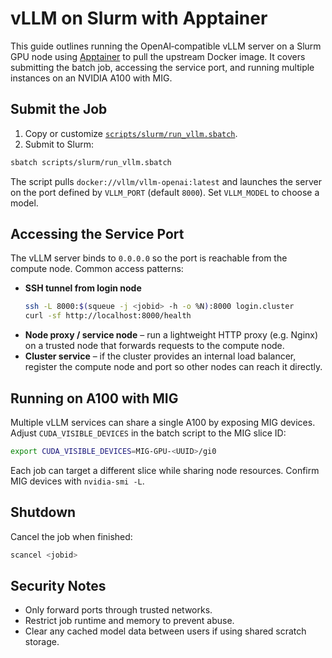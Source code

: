 # vLLM on Slurm with Apptainer

This guide outlines running the OpenAI‑compatible vLLM server on a Slurm GPU node using [Apptainer](https://apptainer.org/) to pull the upstream Docker image. It covers submitting the batch job, accessing the service port, and running multiple instances on an NVIDIA A100 with MIG.

## Submit the Job

1. Copy or customize [`scripts/slurm/run_vllm.sbatch`](../scripts/slurm/run_vllm.sbatch).
2. Submit to Slurm:

```bash
sbatch scripts/slurm/run_vllm.sbatch
```

The script pulls `docker://vllm/vllm-openai:latest` and launches the server on the port defined by `VLLM_PORT` (default `8000`). Set `VLLM_MODEL` to choose a model.

## Accessing the Service Port

The vLLM server binds to `0.0.0.0` so the port is reachable from the compute node. Common access patterns:

- **SSH tunnel from login node**
  ```bash
  ssh -L 8000:$(squeue -j <jobid> -h -o %N):8000 login.cluster
  curl -sf http://localhost:8000/health
  ```
- **Node proxy / service node** – run a lightweight HTTP proxy (e.g. Nginx) on a trusted node that forwards requests to the compute node.
- **Cluster service** – if the cluster provides an internal load balancer, register the compute node and port so other nodes can reach it directly.

## Running on A100 with MIG

Multiple vLLM services can share a single A100 by exposing MIG devices. Adjust `CUDA_VISIBLE_DEVICES` in the batch script to the MIG slice ID:

```bash
export CUDA_VISIBLE_DEVICES=MIG-GPU-<UUID>/gi0
```

Each job can target a different slice while sharing node resources. Confirm MIG devices with `nvidia-smi -L`.

## Shutdown

Cancel the job when finished:

```bash
scancel <jobid>
```

## Security Notes

- Only forward ports through trusted networks.
- Restrict job runtime and memory to prevent abuse.
- Clear any cached model data between users if using shared scratch storage.
